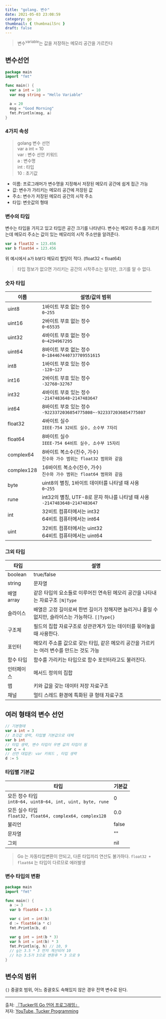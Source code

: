 ```yaml
---
title: "golang. 변수"
date: 2021-05-03 23:08:59
category: go
thumbnail: { thumbnailSrc }
draft: false
---
```


> 변수<sup>variable</sup>는 값을 저장하는 메모리 공간을 가르킨다

## 변수선언

```go
package main
import "fmt"

func main() {
  var a int = 10
  var msg string = "Hello Variable"

  a = 20
  msg = "Good Morning"
  fmt.Println(msg, a)
}
```

### 4가지 속성
> golang 변수 선언</br>
var a int = 10</br>
var : 변수 선언 키워드</br>
a : 변수명</br>
int : 타입</br>
10 : 초기값</br>

- 이름: 프로그래머가 변수명을 지정해서 저장된 메모리 공간에 쉽게 접근 가능
- 값: 변수가 가리키는 메모리 공간에 저장된 값
- 주소: 변수가 저장된 메모리 공간의 시작 주소
- 타입: 변숫값의 형태

### 변수의 타입
변수는 타입을 가지고 있고 타입은 공간 크기를 나타낸다. 변수는 메모리 주소를 가르키는데 메모리 주소는 값이 있는 메모리의 시작 주소만을 알려준다.</br>
```go
var a float32 = 123.456
var b float64 = 123.456
```
위 예시에서 a가 b보다 메모리 할당이 적다. (float32 < float64)

> 타입 정보가 없으면 가리키는 공간의 시작주소는 알지만, 크기를 알 수 없다.

### 숫자 타입
|이름|설명/값의 범위|
|---|--------------------|
|uint8|1바이트 부호 없는 정수</br>`0~255`|
|uint16|2바이트 부호 없는 정수</br>`0~65535`|
|uint32|4바이트 부호 없는 정수</br>`0~4294967295`|
|uint64|8바이트 부호 없는 정수</br>`0~184467440737709551615`|
|int8|1바이트 부호 있는 정수</br>`-128~127`|
|int16|2바이트 부호 있는 정수</br>`-32768~32767`|
|int32|4바이트 부호 있는 정수</br>`-2147483648~2147483647`|
|int64|8바이트 부호 있는 정수</br>`-9223372036854775808~-9223372036854775807`|
|float32|4바이트 실수</br>`IEEE-754 32비트 실수, 소수부 7자리`|
|float64|8바이트 실수</br>`IEEE-754 64비트 실수, 소수부 15자리`|
|complex64|8바이트 복소수(진수, 가수)</br>`진수와 가수 범위는 float32 범위와 같음`|
|complex128|16바이트 복소수(진수, 가수)</br>`진수와 가수 범위는 float64 범위와 같음`|
|byte|uint8의 별칭, 1바이트 데이터를 나타낼 때 사용</br>`0~255`|
|rune|int32의 별칭, UTF-8로 문자 하나를 나타낼 때 사용</br>`-2147483648~2147483647`|
|int|32비트 컴퓨터에서는 int32</br>64비트 컴퓨터에서는 int64|
|uint|32비트 컴퓨터에서는 uint32</br>64비트 컴퓨터에서는 uint64|

### 그외 타입
|타입|설명|
|-------------|-----------------------|
|boolean|true/false|
|string|문자열|
|배열 array|같은 타입의 요소들로 이루어진 연속된 메모리 공간을 나타내는 자료구조 `[N]Type`|
|슬라이스|배열은 고정 길이로써 한번 길이가 정해지면 늘리거나 줄일 수 없지만, 슬라이스는 가능하다. `[]Type{}`|
|구조체|필드의 집합 자료구조로 상관관계가 있는 데이터를 묶어놓을 때 사용한다.|
|포인터|메모리 주소를 값으로 갖는 타입, 같은 메모리 공간을 가르키는 여러 변수를 만드는 것도 가능|
|함수 타입|함수를 가리키는 타입으로 함수 포인터라고도 불러진다.|
|인터페이스|메서드 정의의 집합|
|맵|키와 값을 갖는 데이터 저장 자료구조|
|채널|멀티 스레드 환경에 특화된 큐 형태 자료구조|

## 여러 형태의 변수 선언

```go
// 기본형태
var a int = 3
// 초깃값 생략, 타입별 기본값으로 대체
var b int
// 타입 생략, 변수 타입이 우변 값의 타입이 됨
var c = 4
// 선언 대입문: var 키워드 , 타입 생략
d := 5
```

### 타입별 기본값
|타입|기본값|
|---|---|
|모든 정수 타입</br>`int8~64, uint8~64, int, uint, byte, rune`|0|
|모든 실수 타입</br>`float32, float64, complex64, complex128`|0.0|
|불리언|false|
|문자열|""|
|그외|nil|

> Go 는 자동타입변환이 안되고, 다른 타입끼리 연산도 불가하다. `float32 + float64` 는 타입이 다르므로 에러발생

### 변수 타입의 변환

```go
package main
import "fmt"

func main() {
  a := 3
  var b float64 = 3.5

  var c int = int(b)
  d := float64(a * c)
  fmt.Println(b, d)

  var g int = int(b * 3)
  var h int = int(b) * 3
  fmt.Println(g, h) // 10, 9
  // g는 3.5 * 3 먼저 계산되어 10
  // h는 3.5가 3으로 변환후 * 3 으로 9
}
```

## 변수의 범위
`{}` 중괄호 범위, 어느 중괄호도 속해있지 않은 경우 전역 변수로 된다.


--------

출처: [『Tucker의 Go 언어 프로그래밍』](http://www.yes24.com/Product/Goods/99108736)</br>
저자: [YouTube, Tucker Programming](https://www.youtube.com/channel/UCZp_ftx6UB_32VfVmlS3o_A)